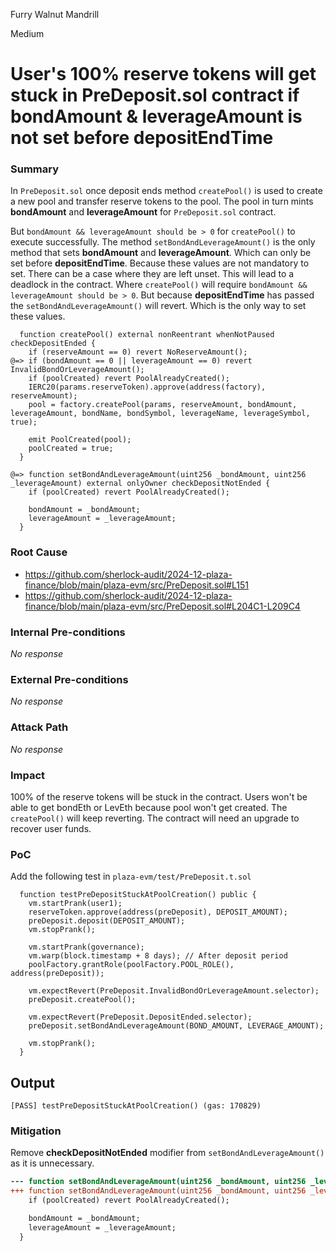 Furry Walnut Mandrill

Medium

# User's 100% reserve tokens will get stuck in PreDeposit.sol contract if bondAmount & leverageAmount is not set before depositEndTime

### Summary

In `PreDeposit.sol` once deposit ends method `createPool()` is used to create a new pool and transfer reserve tokens to the pool. The pool in turn mints **bondAmount** and **leverageAmount** for `PreDeposit.sol` contract.

But `bondAmount && leverageAmount should be > 0` for `createPool()` to execute successfully. The method `setBondAndLeverageAmount()` is the only method that sets **bondAmount** and **leverageAmount**. Which can only be set before **depositEndTime**. Because these values are not mandatory to set. There can be a case where they are left unset. This will lead to a deadlock in the contract. Where `createPool()` will require `bondAmount && leverageAmount should be > 0`. But because **depositEndTime** has passed the `setBondAndLeverageAmount()` will revert. Which is the only way to set these values.

```solidity
  function createPool() external nonReentrant whenNotPaused checkDepositEnded {
    if (reserveAmount == 0) revert NoReserveAmount();
@=> if (bondAmount == 0 || leverageAmount == 0) revert InvalidBondOrLeverageAmount();
    if (poolCreated) revert PoolAlreadyCreated();
    IERC20(params.reserveToken).approve(address(factory), reserveAmount);
    pool = factory.createPool(params, reserveAmount, bondAmount, leverageAmount, bondName, bondSymbol, leverageName, leverageSymbol, true);

    emit PoolCreated(pool);
    poolCreated = true;
  }
```

```solidity
@=> function setBondAndLeverageAmount(uint256 _bondAmount, uint256 _leverageAmount) external onlyOwner checkDepositNotEnded {
    if (poolCreated) revert PoolAlreadyCreated();

    bondAmount = _bondAmount;
    leverageAmount = _leverageAmount;
  }
```

### Root Cause

- https://github.com/sherlock-audit/2024-12-plaza-finance/blob/main/plaza-evm/src/PreDeposit.sol#L151
- https://github.com/sherlock-audit/2024-12-plaza-finance/blob/main/plaza-evm/src/PreDeposit.sol#L204C1-L209C4

### Internal Pre-conditions

_No response_

### External Pre-conditions

_No response_

### Attack Path

_No response_

### Impact

100% of the reserve tokens will be stuck in the contract. Users won't be able to get bondEth or LevEth because pool won't get created. The `createPool()` will keep reverting. The contract will need an upgrade to recover user funds.

### PoC

Add the following test in `plaza-evm/test/PreDeposit.t.sol`
```solidity
  function testPreDepositStuckAtPoolCreation() public {
    vm.startPrank(user1);
    reserveToken.approve(address(preDeposit), DEPOSIT_AMOUNT);
    preDeposit.deposit(DEPOSIT_AMOUNT);
    vm.stopPrank();

    vm.startPrank(governance);
    vm.warp(block.timestamp + 8 days); // After deposit period
    poolFactory.grantRole(poolFactory.POOL_ROLE(), address(preDeposit));

    vm.expectRevert(PreDeposit.InvalidBondOrLeverageAmount.selector);
    preDeposit.createPool();

    vm.expectRevert(PreDeposit.DepositEnded.selector);
    preDeposit.setBondAndLeverageAmount(BOND_AMOUNT, LEVERAGE_AMOUNT);

    vm.stopPrank();
  }
```

## Output
```log
[PASS] testPreDepositStuckAtPoolCreation() (gas: 170829)
```

### Mitigation

Remove **checkDepositNotEnded** modifier from `setBondAndLeverageAmount()` as it is unnecessary.
```diff
--- function setBondAndLeverageAmount(uint256 _bondAmount, uint256 _leverageAmount) external onlyOwner checkDepositNotEnded {
+++ function setBondAndLeverageAmount(uint256 _bondAmount, uint256 _leverageAmount) external onlyOwner {
    if (poolCreated) revert PoolAlreadyCreated();

    bondAmount = _bondAmount;
    leverageAmount = _leverageAmount;
  }
```